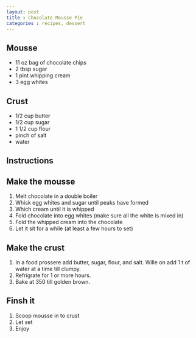 ```yaml
---
layout: post
title : Chocolate Mousse Pie
categories : recipes, dessert
---
```


## Mousse

* 11 oz bag of chocolate chips
* 2 tbsp sugar
* 1 pint whipping cream
* 3 egg whites

## Crust

* 1/2 cup butter
* 1/2 cup sugar
* 1 1/2 cup flour
* pinch of salt
* water

## Instructions

## Make the mousse

1. Melt chocolate in a double boiler
2. Whisk egg whites and sugar until peaks have formed
3. Which cream until it is whipped
4. Fold chocolate into egg whites (make sure all the white is mixed in)
5. Fold the whipped cream into the chocolate
6. Let it sit for a while (at least a few hours to set)

## Make the crust

1. In a food prossere add butter, sugar, flour, and salt.  Wille on add 1 t of water at a time till clumpy.
2. Refrigrate for 1 or more hours. 
3. Bake at 350 till golden brown.

## Finsh it

1. Scoop mousse in to crust
2. Let set
3. Enjoy